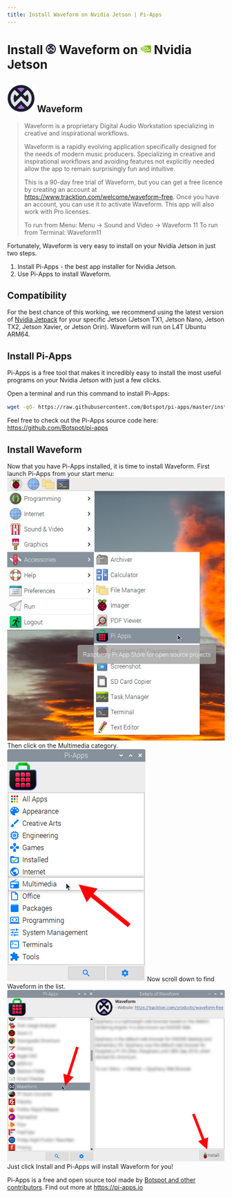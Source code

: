 ```yaml
---
title: Install Waveform on Nvidia Jetson | Pi-Apps
---
```

<div class="simple-install-content content">

# Install <img src="/img/app-icons/Waveform/icon-64.png" height=24> Waveform on <img src=/img/other-icons/nvidia-icon.svg height=24> Nvidia Jetson

## <img src="/img/app-icons/Waveform/icon-64.png"> Waveform
> Waveform is a proprietary Digital Audio Workstation specializing in creative and inspirational workflows.
> 
> Waveform is a rapidly evolving application specifically designed for the needs of modern music producers. Specializing in creative and inspirational workflows and avoiding features not explicitly needed allow the app to remain surprisingly fun and intuitive.
> 
> This is a 90-day free trial of Waveform, but you can get a free licence by creating an account at https://www.tracktion.com/welcome/waveform-free. Once you have an account, you can use it to activate Waveform.
> This app will also work with Pro licenses.
> 
> To run from Menu: Menu -> Sound and Video -> Waveform 11
> To run from Terminal: Waveform11

Fortunately, Waveform is very easy to install on your Nvidia Jetson in just two steps.
1. Install Pi-Apps - the best app installer for Nvidia Jetson.
2. Use Pi-Apps to install Waveform.
</div>
<div class="simple-install-content content">

## Compatibility
For the best chance of this working, we recommend using the latest version of [Nvidia Jetpack](https://developer.nvidia.com/embedded/jetpack-archive) for your specific Jetson (Jetson TX1, Jetson Nano, Jetson TX2, Jetson Xavier, or Jetson Orin).
Waveform will run on L4T Ubuntu ARM64.
</div>
<div class="simple-install-content content">

## Install Pi-Apps

Pi-Apps is a free tool that makes it incredibly easy to install the most useful programs on your Nvidia Jetson with just a few clicks.

Open a terminal and run this command to install Pi-Apps:
```bash
wget -qO- https://raw.githubusercontent.com/Botspot/pi-apps/master/install | bash
```
Feel free to check out the Pi-Apps source code here: https://github.com/Botspot/pi-apps
</div>
<div class="simple-install-content content">

## Install Waveform

Now that you have Pi-Apps installed, it is time to install Waveform.
First launch Pi-Apps from your start menu:
<img src="/img/start-menu.png">
Then click on the Multimedia category.
<img src="/img/category-selections/Multimedia.png">
Now scroll down to find Waveform in the list.
<img src="/img/app-icons/Waveform/app-selection.png">
Just click Install and Pi-Apps will install Waveform for you!
</div>
<div class="simple-install-content content">

Pi-Apps is a free and open source tool made by [Botspot and other contributors](/about/#contributors). Find out more at https://pi-apps.io
</div>
